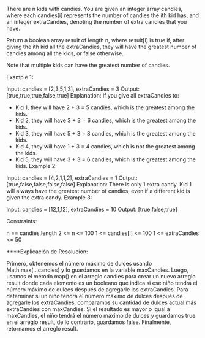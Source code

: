 There are n kids with candies. You are given an integer array candies, where each candies[i] represents the number of candies the ith kid has, and an integer extraCandies, denoting the number of extra candies that you have.

Return a boolean array result of length n, where result[i] is true if, after giving the ith kid all the extraCandies, they will have the greatest number of candies among all the kids, or false otherwise.

Note that multiple kids can have the greatest number of candies.

 

Example 1:

Input: candies = [2,3,5,1,3], extraCandies = 3
Output: [true,true,true,false,true] 
Explanation: If you give all extraCandies to:
- Kid 1, they will have 2 + 3 = 5 candies, which is the greatest among the kids.
- Kid 2, they will have 3 + 3 = 6 candies, which is the greatest among the kids.
- Kid 3, they will have 5 + 3 = 8 candies, which is the greatest among the kids.
- Kid 4, they will have 1 + 3 = 4 candies, which is not the greatest among the kids.
- Kid 5, they will have 3 + 3 = 6 candies, which is the greatest among the kids.
Example 2:

Input: candies = [4,2,1,1,2], extraCandies = 1
Output: [true,false,false,false,false] 
Explanation: There is only 1 extra candy.
Kid 1 will always have the greatest number of candies, even if a different kid is given the extra candy.
Example 3:

Input: candies = [12,1,12], extraCandies = 10
Output: [true,false,true]
 

Constraints:

n == candies.length
2 <= n <= 100
1 <= candies[i] <= 100
1 <= extraCandies <= 50


****Explicación de Resolucion:

Primero, obtenemos el número máximo de dulces usando Math.max(...candies) y lo guardamos en la variable maxCandies.
Luego, usamos el método map() en el arreglo candies para crear un nuevo arreglo result donde cada elemento es un booleano que indica si ese niño tendrá el número máximo de dulces después de agregarle los extraCandies.
Para determinar si un niño tendrá el número máximo de dulces después de agregarle los extraCandies, comparamos su cantidad de dulces actual más extraCandies con maxCandies. Si el resultado es mayor o igual a maxCandies, el niño tendrá el número máximo de dulces y guardamos true en el arreglo result, de lo contrario, guardamos false.
Finalmente, retornamos el arreglo result.